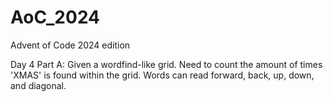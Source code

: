 # AoC_2024
Advent of Code 2024 edition

Day 4 Part A:
    Given a wordfind-like grid. Need to count the amount of times 'XMAS' is found within the grid. Words can read 
    forward, back, up, down, and diagonal.